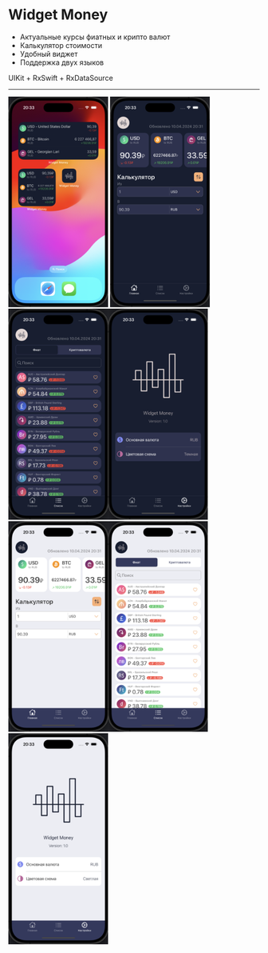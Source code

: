 #  Widget Money

- Актуальные курсы фиатных и крипто валют
- Калькулятор стоимости
- Удобный виджет
- Поддержка двух языков



UIKit + RxSwift + RxDataSource 

---------------------------------------

<img src="https://github.com/ProstoMC/Widget-Money/blob/main/Screens/Widgets.png?raw=true" width="200" >
<img src="https://github.com/ProstoMC/Widget-Money/blob/main/Screens/Dark%201.png?raw=true" width="200" ><img src="https://github.com/ProstoMC/Widget-Money/blob/main/Screens/Dark%202.png?raw=true" width="200" ><img src="https://github.com/ProstoMC/Widget-Money/blob/main/Screens/Dark%203.png?raw=true" width="200" >
<img src="https://github.com/ProstoMC/Widget-Money/blob/main/Screens/Light%201.png?raw=true" width="200" ><img src="https://github.com/ProstoMC/Widget-Money/blob/main/Screens/Light%202.png?raw=true" width="200" ><img src="https://github.com/ProstoMC/Widget-Money/blob/main/Screens/Light%203.png?raw=true" width="200" >




